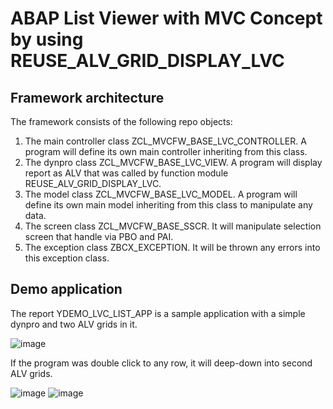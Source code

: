 # ABAP List Viewer with MVC Concept by using REUSE_ALV_GRID_DISPLAY_LVC
## Framework architecture
The framework consists of the following repo objects:
  1. The main controller class ZCL_MVCFW_BASE_LVC_CONTROLLER. A program will define its own main controller inheriting from this class.
  2. The dynpro class ZCL_MVCFW_BASE_LVC_VIEW. A program will display report as ALV that was called by function module REUSE_ALV_GRID_DISPLAY_LVC.
  3. The model class ZCL_MVCFW_BASE_LVC_MODEL. A program will define its own main model inheriting from this class to manipulate any data.
  4. The screen class ZCL_MVCFW_BASE_SSCR. It will manipulate selection screen that handle via PBO and PAI.  
  5. The exception class ZBCX_EXCEPTION. It will be thrown any errors into this exception class.

## Demo application

The report YDEMO_LVC_LIST_APP is a sample application with a simple dynpro and two ALV grids in it.

![image](https://user-images.githubusercontent.com/57941447/200183813-4b2f9699-4a11-494a-9dd1-7c0e754c7304.png)

If the program was double click to any row, it will deep-down into second ALV grids. 

![image](https://user-images.githubusercontent.com/57941447/200185986-353b7912-4894-4f08-a73b-dffae2ae6e99.png)
![image](https://user-images.githubusercontent.com/57941447/200185956-66ded94b-48d2-4cd3-a9d5-067e001a2e7e.png)
